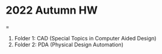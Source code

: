 # 2022 Autumn HW
=
1. Folder 1: CAD (Special Topics in Computer Aided Design)  
2. Folder 2: PDA (Physical Design Automation)
